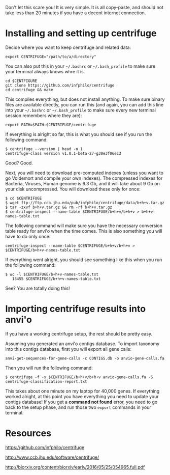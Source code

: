Don't let this scare you! It is very simple. It is all copy-paste, and should not take less than 20 minutes if you have a decent internet connection.

# Installing and setting up centrifuge

Decide where you want to keep centrifuge and related data:

```
export CENTRIFUGE="/path/to/a/directory"
```

You can also put this in your `~/.bashrc` or `~/.bash_profile` to make sure your terminal always knows whre it is.


```
cd $CENTFIGURE
git clone https://github.com/infphilo/centrifuge
cd centrifuge && make
```

This compiles everything, but does not install anything. To make sure binary files are available directly, you can run this (and again, you can add this line into your `~/.bashrc` or `~/.bash_profile` to make sure every new terminal session remembers where they are):

```
export PATH=$PATH:$CENTRIFUGE/centrifuge
```

If everything is alright so far, this is what you should see if you run the following command:

```
$ centrifuge --version | head -n 1
centrifuge-class version v1.0.1-beta-27-g30e3f06ec3
```

Good? Good.

Next, you will need to download pre-computed indexes (unless you want to go Voldemort and compile your own indexes). The compressed indexes for Bacteria, Viruses, Human genome is 6.3 Gb, and it will take about 9 Gb on your disk uncompressed. You will download these only for once:

```
$ cd $CENTRIFUGE
$ wget ftp://ftp.ccb.jhu.edu/pub/infphilo/centrifuge/data/b+h+v.tar.gz
$ tar -zxvf b+h+v.tar.gz && rm -rf b+h+v.tar.gz
$ centrifuge-inspect --name-table $CENTRIFUGE/b+h+v/b+h+v > b+h+v-names-table.txt
```

The following command will make sure you have the necessary conversion table ready for anvi'o when the time comes. This is also something you will have to do only once:

```
centrifuge-inspect --name-table $CENTRIFUGE/b+h+v/b+h+v > $CENTRIFUGE/b+h+v-names-table.txt
```

If everything went alright, you should see something like this when you run the following command:

```
$ wc -l $CENTRIFUGE/b+h+v-names-table.txt
   13455 $CENTRIFUGE/b+h+v-names-table.txt
```

See? You are totally doing this!


# Importing centrifuge results into anvi'o

If you have a working centrifuge setup, the rest should be pretty easy.

Assuming you generated an anvi'o contigs database. To import taxonomy into this contigs database, first you will export all gene calls: 

```
anvi-get-sequences-for-gene-calls -c CONTIGS.db -o anvio-gene-calls.fa
```

Then you will run the following command:

```
$ centrifuge -f -x $CENTRIFUGE/b+h+v/b+h+v anvio-gene-calls.fa -S centrifuge-classification-report.txt
```

This takes about one minute on my laptop for 40,000 genes. If everything worked alright, at this point you have everything you need to update your contigs database! If you get a **command not found** error, you need to go back to the setup phase, and run those two `export` commands in your terminal. 


# Resources

https://github.com/infphilo/centrifuge

http://www.ccb.jhu.edu/software/centrifuge/

http://biorxiv.org/content/biorxiv/early/2016/05/25/054965.full.pdf